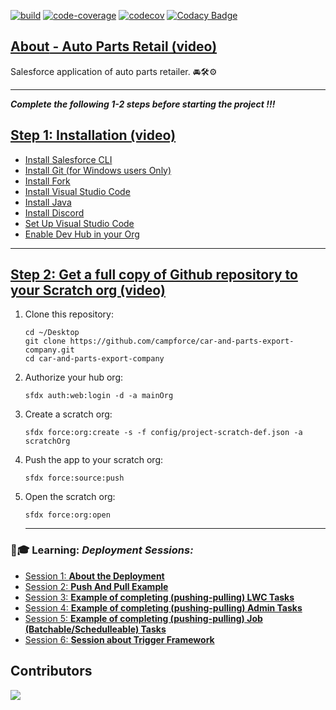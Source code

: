 [![build](https://github.com/campforce/auto-parts-retail/actions/workflows/build.yml/badge.svg)](https://github.com/campforce/auto-parts-retail/actions/workflows/build.yml)
[![code-coverage](https://github.com/campforce/auto-parts-retail/actions/workflows/code-coverage.yml/badge.svg)](https://github.com/campforce/auto-parts-retail/actions/workflows/code-coverage.yml)
[![codecov](https://codecov.io/gh/campforce/auto-parts-retail/branch/main/graph/badge.svg?token=PGE9F3Z0NB)](https://codecov.io/gh/campforce/auto-parts-retail)
[![Codacy Badge](https://app.codacy.com/project/badge/Grade/6c7b346f469b4d7295173d058266558f)](https://www.codacy.com/gh/campforce/auto-parts-retail/dashboard?utm_source=github.com&amp;utm_medium=referral&amp;utm_content=campforce/auto-parts-retail&amp;utm_campaign=Badge_Grade)

## [**About** - Auto Parts Retail (video)](https://us06web.zoom.us/rec/share/BVNv9FOqr8FPo0zk51Rmqrk1SMFSUm7v3agbfAoJAsx07MF5RI6acHwQslo1v3K8.i9a6hM3rj4qhRj4g/)
Salesforce application of auto parts retailer. 🚘🛠⚙️
***
***Complete the following 1-2 steps before starting the project !!!***
## [Step 1: Installation (video)](https://zoom.us/rec/play/QF_dKsdnsIKPvAT98guYYZG_pporRnW2dGHeByTk6v03yYie46fydZT_17XIYB7_7PApm-IdBL5VM1ky.dVw2THyU1SM91WkK?autoplay=true&startTime=1689355391000/)


- [Install Salesforce CLI](https://developer.salesforce.com/tools/sfdxcli)
- [Install Git (for Windows users Only)](https://git-scm.com/downloads)
- [Install Fork](https://git-fork.com/)
- [Install Visual Studio Code](https://code.visualstudio.com/download)
- [Install Java](https://www.java.com/en/download/)
- [Install Discord](https://discord.com/download/)
- [Set Up Visual Studio Code](https://trailhead.salesforce.com/content/learn/projects/quick-start-lightning-web-components/set-up-visual-studio-code)
- [Enable Dev Hub in your Org](https://www.youtube.com/watch?v=Y1pZ9sFcILo)
---

## [Step 2: Get a full copy of Github repository to your Scratch org (video)](https://zoom.us/rec/play/uUp8Ddv0bA2pQaljXtzsqlIYmdcQuy_m7ynL05F9Ioc8J7ASYkb4zBqibSzgun3UnePfHKXm-orgdS8O.1IAH2SFTVGFVgwNJ?autoplay=true&startTime=1689413199000/)

1. Clone this repository:

    ```
    cd ~/Desktop
    git clone https://github.com/campforce/car-and-parts-export-company.git
    cd car-and-parts-export-company
    ```

1. Authorize your hub org:

    ```
    sfdx auth:web:login -d -a mainOrg
    ```

1. Create a scratch org:

    ```
    sfdx force:org:create -s -f config/project-scratch-def.json -a scratchOrg
    ```

1. Push the app to your scratch org:

    ```
    sfdx force:source:push
    ```
1. Open the scratch org:

    ```
    sfdx force:org:open
    ```


   ---
   
    
### 🙋🎓 **Learning:** _Deployment Sessions:_
- [Session 1: **About the Deployment**](https://us06web.zoom.us/rec/play/u_DIN7ViLfp1Ho04hO3rsoWrO3Zc5OMxbuc7DvVlOtpD-L2y_HuSXyuNAqXjt0NvoTlXyJ8puy1RnKyL.2iziL_u8EeLV3mMI?autoplay=true/)
- [Session 2: **Push And Pull Example**](https://us06web.zoom.us/rec/play/6E1RzluXIzeyId7MdSNMB_5vjwigUjY_m6fmqUsocbMe9lsZDm15YKIbhN8hRK1Sp2fnBsRJ_DJKKrrN.i6-Wcrj7qJLGnOs-?canPlayFromShare=true&from=my_recording&continueMode=true&componentName=rec-play&originRequestUrl=https%3A%2F%2Fus06web.zoom.us%2Frec%2Fshare%2FbD78fzyNIqPl1p3D5EOOJmkkrcL60TPaA6g40M2xIk6XdJwgZJAma4eo51xY3QPI.pPDV16mRo9QrwX-S/)
- [Session 3: **Example of completing (pushing-pulling) LWC Tasks**](https://us06web.zoom.us/rec/share/WWAeoFn9X0O-EBGgKUA0mwt3jQEUHapEyfxzZCB61rtTuAwDs8N0qKzZD5-jTIAs.iDNi4qpGnpb61o99?startTime=1689429913000/)
- [Session 4: **Example of completing (pushing-pulling) Admin Tasks**](https://zoom.us/rec/play/M-S7M0_vvEgRluV67OQVjsbM8b4cclK_Ju1bot5qh7pCRRUUaTCQ4Ei9gt9s-RUmObTm9cy2nxX__tg.I_T4xA-RRMVPGoEf?autoplay=true&startTime=1689492046000)
- [Session 5: **Example of completing (pushing-pulling) Job (Batchable/Schedulleable) Tasks**](https://zoom.us/rec/play/0Q6iQmxUNRVFfy1dWQ5aoL08z5l5M68GF2G2-iRNxC2Pme_ZZ4MYneJgDWSDRxtoe_8T-Qz8-YLIwNF3.y9mDmrDVXeemYcsZ?autoplay=true&startTime=1689501084000)
- [Session 6: **Session about Trigger Framework**](https://www.getforce.dev/courses/take/developer/lessons/45262207-video-lesson-2023-03-29)



 
    
## Contributors
<a href = "https://github.com/campforce/car-and-parts-export-company/graphs/contributors">
  <img src = "https://contrib.rocks/image?repo=campforce/car-and-parts-export-company"/>
</a>


